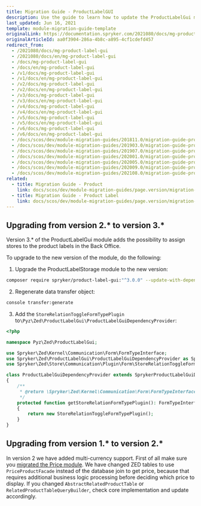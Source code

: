 ```yaml
---
title: Migration Guide - ProductLabelGUI
description: Use the guide to learn how to update the ProductLabelGui module to a newer version.
last_updated: Jun 16, 2021
template: module-migration-guide-template
originalLink: https://documentation.spryker.com/2021080/docs/mg-product-label-gui
originalArticleId: aa0f3904-286a-4b8c-a895-4cf1cdefd457
redirect_from:
  - /2021080/docs/mg-product-label-gui
  - /2021080/docs/en/mg-product-label-gui
  - /docs/mg-product-label-gui
  - /docs/en/mg-product-label-gui
  - /v1/docs/mg-product-label-gui
  - /v1/docs/en/mg-product-label-gui
  - /v2/docs/mg-product-label-gui
  - /v2/docs/en/mg-product-label-gui
  - /v3/docs/mg-product-label-gui
  - /v3/docs/en/mg-product-label-gui
  - /v4/docs/mg-product-label-gui
  - /v4/docs/en/mg-product-label-gui
  - /v5/docs/mg-product-label-gui
  - /v5/docs/en/mg-product-label-gui
  - /v6/docs/mg-product-label-gui
  - /v6/docs/en/mg-product-label-gui
  - /docs/scos/dev/module-migration-guides/201811.0/migration-guide-productlabelgui.html
  - /docs/scos/dev/module-migration-guides/201903.0/migration-guide-productlabelgui.html
  - /docs/scos/dev/module-migration-guides/201907.0/migration-guide-productlabelgui.html
  - /docs/scos/dev/module-migration-guides/202001.0/migration-guide-productlabelgui.html
  - /docs/scos/dev/module-migration-guides/202005.0/migration-guide-productlabelgui.html
  - /docs/scos/dev/module-migration-guides/202009.0/migration-guide-productlabelgui.html
  - /docs/scos/dev/module-migration-guides/202108.0/migration-guide-productlabelgui.html
related:
  - title: Migration Guide - Product
    link: docs/scos/dev/module-migration-guides/page.version/migration-guide-product.html
  - title: Migration Guide - Product Label
    link: docs/scos/dev/module-migration-guides/page.version/migration-guide-productlabel.html
---
```


## Upgrading from version 2.* to version 3.*

Version 3.* of the ProductLabelGui module adds the possibility to assign stores to the product labels in the Back Office.

 To upgrade to the new version of the module, do the following:

1. Upgrade the ProductLabelStorage module to the new version:
```bash
composer require spryker/product-label-gui:"^3.0.0" --update-with-dependencies
```
2. Regenerate data transfer object:
```bash
console transfer:generate
```
3. Add the `StoreRelationToggleFormTypePlugin` to`\Pyz\Zed\ProductLabelGui\ProductLabelGuiDependencyProvider`:
```php
<?php

namespace Pyz\Zed\ProductLabelGui;

use Spryker\Zed\Kernel\Communication\Form\FormTypeInterface;
use Spryker\Zed\ProductLabelGui\ProductLabelGuiDependencyProvider as SprykerProductLabelGuiDependencyProvider;
use Spryker\Zed\Store\Communication\Plugin\Form\StoreRelationToggleFormTypePlugin;

class ProductLabelGuiDependencyProvider extends SprykerProductLabelGuiDependencyProvider
{
    /**
     * @return \Spryker\Zed\Kernel\Communication\Form\FormTypeInterface
     */
    protected function getStoreRelationFormTypePlugin(): FormTypeInterface
    {
        return new StoreRelationToggleFormTypePlugin();
    }
}
```

## Upgrading from version 1.* to version 2.*

In version 2 we have added multi-currency support. First of all make sure you [migrated the Price module](/docs/scos/dev/module-migration-guides/{{page.version}}/migration-guide-price.html). We have changed ZED tables to use `PriceProductFacade` instead of the database join to get price, because that requires additional business logic processing before deciding which price to display. If you changed `AbstractRelatedProductTable` or `RelatedProductTableQueryBuilder`, check core implementation and update accordingly.

<!--Last review date: Nov 23, 2017 by Aurimas Ličkus  -->
